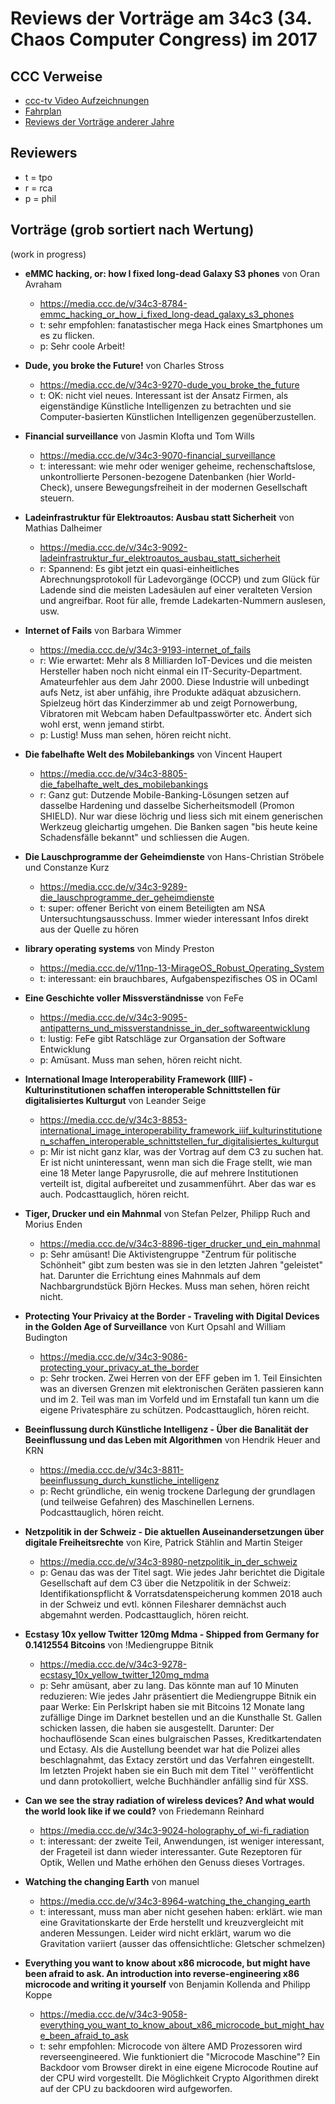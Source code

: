 # Reviews der Vorträge am 34c3 (34. Chaos Computer Congress) im 2017

CCC Verweise
------------
* [ccc-tv Video Aufzeichnungen](https://media.ccc.de/c/34c3)
* [Fahrplan](https://fahrplan.events.ccc.de/congress/2017/Fahrplan/)
* [Reviews der Vorträge anderer Jahre](https://github.com/tpo/31c3_talks_annotations/blob/master/README.md)

Reviewers
---------

* t = tpo
* r = rca
* p = phil

Vorträge (grob sortiert nach Wertung)
-------------------------------------

(work in progress)

*   __eMMC hacking, or: how I fixed long-dead Galaxy S3 phones__ von Oran Avraham
    * https://media.ccc.de/v/34c3-8784-emmc_hacking_or_how_i_fixed_long-dead_galaxy_s3_phones
    * t: sehr empfohlen: fanatastischer mega Hack eines Smartphones um es zu flicken.
    * p: Sehr coole Arbeit!

*   __Dude, you broke the Future!__ von Charles Stross
    * https://media.ccc.de/v/34c3-9270-dude_you_broke_the_future
    * t: OK: nicht viel neues. Interessant ist der Ansatz Firmen, als
      eigenständige Künstliche Intelligenzen zu betrachten und sie
      Computer-basierten Künstlichen Intelligenzen gegenüberzustellen.

*   __Financial surveillance__ von Jasmin Klofta und Tom Wills
    * https://media.ccc.de/v/34c3-9070-financial_surveillance
    * t: interessant: wie mehr oder weniger geheime, rechenschaftslose,
      unkontrollierte Personen-bezogene Datenbanken (hier World-Check),
      unsere Bewegungsfreiheit in der modernen Gesellschaft steuern.

*   __Ladeinfrastruktur für Elektroautos: Ausbau statt Sicherheit__ von Mathias Dalheimer
    * https://media.ccc.de/v/34c3-9092-ladeinfrastruktur_fur_elektroautos_ausbau_statt_sicherheit
    * r: Spannend: Es gibt jetzt ein quasi-einheitliches Abrechnungsprotokoll für
      Ladevorgänge (OCCP) und zum Glück für Ladende sind die meisten
      Ladesäulen auf einer veralteten Version und angreifbar. Root für
      alle, fremde Ladekarten-Nummern auslesen, usw.

*   __Internet of Fails__ von Barbara Wimmer
    * https://media.ccc.de/v/34c3-9193-internet_of_fails
    * r: Wie erwartet: Mehr als 8 Milliarden IoT-Devices und die meisten Hersteller
      haben noch nicht einmal ein IT-Security-Department. Amateurfehler
      aus dem Jahr 2000. Diese Industrie will unbedingt aufs Netz,
      ist aber unfähig, ihre Produkte adäquat abzusichern. Spielzeug
      hört das Kinderzimmer ab und zeigt Pornowerbung, Vibratoren
      mit Webcam haben Defaultpasswörter etc. Ändert sich wohl erst,
      wenn jemand stirbt.
    * p: Lustig! Muss man sehen, hören reicht nicht.

*   __Die fabelhafte Welt des Mobilebankings__ von Vincent Haupert
    * https://media.ccc.de/v/34c3-8805-die_fabelhafte_welt_des_mobilebankings
    * r: Ganz gut: Dutzende Mobile-Banking-Lösungen setzen auf dasselbe Hardening und
      dasselbe Sicherheitsmodell (Promon SHIELD). Nur war diese löchrig und
      liess sich mit einem generischen Werkzeug gleichartig umgehen.
      Die Banken sagen "bis heute keine Schadensfälle bekannt" und schliessen
      die Augen.

*   __Die Lauschprogramme der Geheimdienste__ von Hans-Christian Ströbele und Constanze Kurz
    * https://media.ccc.de/v/34c3-9289-die_lauschprogramme_der_geheimdienste
    * t: super: offener Bericht von einem Beteiligten am NSA Untersuchtungsausschuss.
      Immer wieder interessant Infos direkt aus der Quelle zu hören

*   __library operating systems__ von Mindy Preston
    * https://media.ccc.de/v/11np-13-MirageOS_Robust_Operating_System
    * t: interessant: ein brauchbares, Aufgabenspezifisches OS in OCaml

*   __Eine Geschichte voller Missverständnisse__ von FeFe
    * https://media.ccc.de/v/34c3-9095-antipatterns_und_missverstandnisse_in_der_softwareentwicklung
    * t: lustig: FeFe gibt Ratschläge zur Organsation der Software Entwicklung
    * p: Amüsant. Muss man sehen, hören reicht nicht.

*   __International Image Interoperability Framework (IIIF) - Kulturinstitutionen schaffen interoperable Schnittstellen für digitalisiertes Kulturgut__ von Leander Seige
    * https://media.ccc.de/v/34c3-8853-international_image_interoperability_framework_iiif_kulturinstitutionen_schaffen_interoperable_schnittstellen_fur_digitalisiertes_kulturgut
    * p: Mir ist nicht ganz klar, was der Vortrag auf dem C3 zu suchen
      hat. Er ist nicht uninteressant, wenn man sich die Frage stellt,
      wie man eine 18 Meter lange Papyrusrolle, die auf mehrere
      Institutionen verteilt ist, digital aufbereitet und
      zusammenführt. Aber das war es auch. Podcasttauglich, hören reicht.

*   __Tiger, Drucker und ein Mahnmal__ von Stefan Pelzer, Philipp Ruch and Morius Enden
    * https://media.ccc.de/v/34c3-8896-tiger_drucker_und_ein_mahnmal
    * p: Sehr amüsant! Die Aktivistengruppe "Zentrum für politische
      Schönheit" gibt zum besten was sie in den letzten Jahren
      "geleistet" hat. Darunter die Errichtung eines Mahnmals auf dem
      Nachbargrundstück Björn Heckes. Muss man sehen, hören reicht nicht.

*   __Protecting Your Privaicy at the Border - Traveling with Digital Devices in the Golden Age of Surveillance__ von Kurt Opsahl and William Budington
    * https://media.ccc.de/v/34c3-9086-protecting_your_privacy_at_the_border
    * p: Sehr trocken. Zwei Herren von der EFF geben im 1. Teil
      Einsichten was an diversen Grenzen mit elektronischen Geräten
      passieren kann und im 2. Teil was man im Vorfeld und im
      Ernstafall tun kann um die eigene Privatesphäre zu
      schützen. Podcasttauglich, hören reicht.

*   __Beeinflussung durch Künstliche Intelligenz - Über die Banalität der Beeinflussung und das Leben mit Algorithmen__ von Hendrik Heuer and KRN
    * https://media.ccc.de/v/34c3-8811-beeinflussung_durch_kunstliche_intelligenz
    * p: Recht gründliche, ein wenig trockene Darlegung der grundlagen
      (und teilweise Gefahren) des Maschinellen Lernens. Podcasttauglich, hören reicht.

*   __Netzpolitik in der Schweiz - Die aktuellen Auseinandersetzungen über digitale Freiheitsrechte__ von Kire, Patrick Stählin and Martin Steiger
    * https://media.ccc.de/v/34c3-8980-netzpolitik_in_der_schweiz
    * p: Genau das was der Titel sagt. Wie jedes Jahr berichtet die
      Digitale Gesellschaft auf dem C3 über die Netzpolitik in der
      Schweiz: Identifikationspflicht & Vorratsdatenspeicherung kommen
      2018 auch in der Schweiz und evtl. können Filesharer demnächst
      auch abgemahnt werden. Podcasttauglich, hören reicht.

*   __Ecstasy 10x yellow Twitter 120mg Mdma - Shipped from Germany for 0.1412554 Bitcoins__ von !Mediengruppe Bitnik
    * https://media.ccc.de/v/34c3-9278-ecstasy_10x_yellow_twitter_120mg_mdma
    * p: Sehr amüsant, aber zu lang. Das könnte man auf 10 Minuten
      reduzieren: Wie jedes Jahr präsentiert die Mediengruppe Bitnik
      ein paar Werke: Ein Perlskript haben sie mit Bitcoins 12 Monate
      lang zufällige Dinge im Darknet bestellen und an die Kunsthalle
      St. Gallen schicken lassen, die haben sie ausgestellt. Darunter:
      Der hochauflösende Scan eines bulgraischen Passes,
      Kreditkartendaten und Ectasy. Als die Austellung beendet war hat
      die Polizei alles beschlagnahmt, das Extacy zerstört und das
      Verfahren eingestellt. Im letzten Projekt haben sie ein Buch mit
      dem Titel '<script>alert('Mediengruppe Bitnik!')</script>'
      veröffentlicht und dann protokolliert, welche Buchhändler
      anfällig sind für XSS.

*   __Can we see the stray radiation of wireless devices? And what would the world look like if we could?__ von Friedemann Reinhard
    * https://media.ccc.de/v/34c3-9024-holography_of_wi-fi_radiation
    * t: interessant: der zweite Teil, Anwendungen, ist weniger interessant,
      der Frageteil ist dann wieder interessanter. Gute Rezeptoren für Optik,
      Wellen und Mathe erhöhen den Genuss dieses Vortrages.

*   __Watching the changing Earth__ von manuel
    * https://media.ccc.de/v/34c3-8964-watching_the_changing_earth
    * t: interessant, muss man aber nicht gesehen haben: erklärt. wie
      man eine Gravitationskarte der Erde herstellt und kreuzvergleicht
      mit anderen Messungen. Leider wird nicht erklärt, warum wo die
      Gravitation variiert (ausser das offensichtliche: Gletscher schmelzen)

*   __Everything you want to know about x86 microcode, but might have been afraid to ask. An introduction into reverse-engineering x86 microcode and writing it yourself__ von Benjamin Kollenda and Philipp Koppe
    * https://media.ccc.de/v/34c3-9058-everything_you_want_to_know_about_x86_microcode_but_might_have_been_afraid_to_ask
    * t: sehr empfohlen: Microcode von ältere AMD Prozessoren wird
      reverseengineered. Wie funktioniert die "Microcode Maschine"?
      Ein Backdoor vom Browser direkt in eine eigene Microcode Routine
      auf der CPU wird vorgestellt. Die Möglichkeit Crypto Algorithmen
      direkt auf der CPU zu backdooren wird aufgeworfen.
